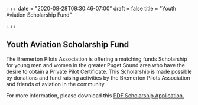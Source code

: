 +++
date = "2020-08-28T09:30:46-07:00"
draft = false
title = "Youth Aviation Scholarship Fund"

+++
<h2>Youth Aviation Scholarship Fund</h2>

The Bremerton Pilots Association is offering a matching funds Scholarship for young men and women in the greater Puget Sound area who have the desire to obtain a Private Pilot Certificate.  This Scholarship is made possible by donations and fund raising activities by the Bremerton Pilots Association and friends of aviation in the community.

For more information, please download this <a href="/Documents/BPA_ScholarshipApplication_2018.pdf">PDF Scholarship Application.</a>
